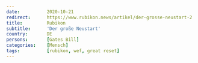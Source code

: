 ```yaml
---
date:          2020-10-21
redirect:      https://www.rubikon.news/artikel/der-grosse-neustart-2
title:         Rubikon
subtitle:      'Der große Neustart'
country:       DE
persons:       [Gates Bill]
categories:    [Mensch]
tags:          [rubikon, wef, great reset]
---
```

